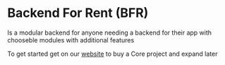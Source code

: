 # Backend For Rent (BFR)

Is a modular backend for anyone needing a backend for their app with chooseble modules with additional features

To get started get on our [website]() to buy a Core project and expand later
